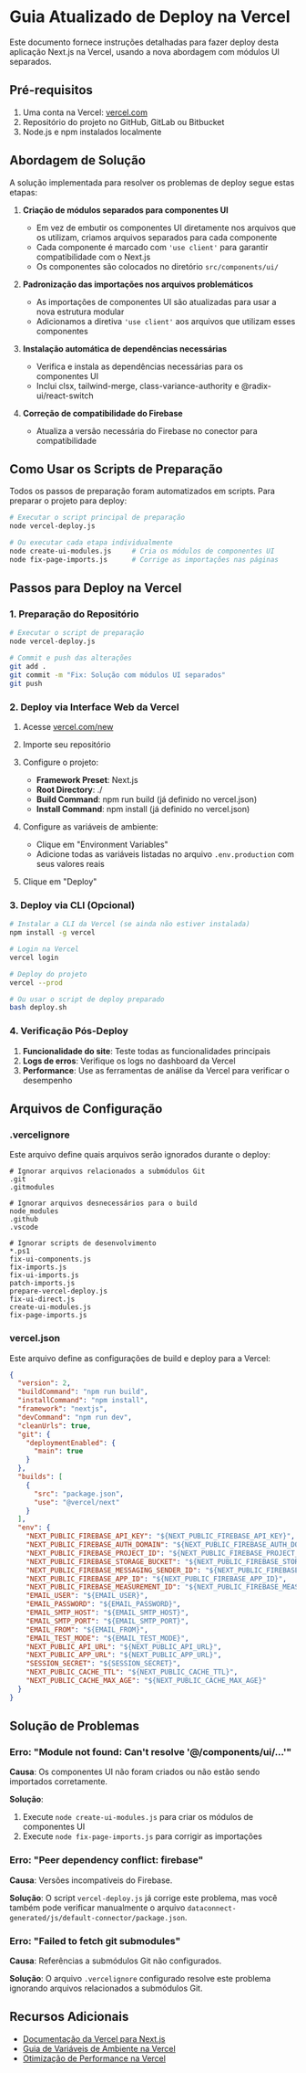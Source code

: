 # Guia Atualizado de Deploy na Vercel

Este documento fornece instruções detalhadas para fazer deploy desta aplicação Next.js na Vercel, usando a nova abordagem com módulos UI separados.

## Pré-requisitos

1. Uma conta na Vercel: [vercel.com](https://vercel.com)
2. Repositório do projeto no GitHub, GitLab ou Bitbucket
3. Node.js e npm instalados localmente

## Abordagem de Solução

A solução implementada para resolver os problemas de deploy segue estas etapas:

1. **Criação de módulos separados para componentes UI**
   - Em vez de embutir os componentes UI diretamente nos arquivos que os utilizam, criamos arquivos separados para cada componente
   - Cada componente é marcado com `'use client'` para garantir compatibilidade com o Next.js 
   - Os componentes são colocados no diretório `src/components/ui/`

2. **Padronização das importações nos arquivos problemáticos**
   - As importações de componentes UI são atualizadas para usar a nova estrutura modular
   - Adicionamos a diretiva `'use client'` aos arquivos que utilizam esses componentes

3. **Instalação automática de dependências necessárias**
   - Verifica e instala as dependências necessárias para os componentes UI
   - Inclui clsx, tailwind-merge, class-variance-authority e @radix-ui/react-switch

4. **Correção de compatibilidade do Firebase**
   - Atualiza a versão necessária do Firebase no conector para compatibilidade

## Como Usar os Scripts de Preparação

Todos os passos de preparação foram automatizados em scripts. Para preparar o projeto para deploy:

```bash
# Executar o script principal de preparação
node vercel-deploy.js

# Ou executar cada etapa individualmente
node create-ui-modules.js     # Cria os módulos de componentes UI
node fix-page-imports.js      # Corrige as importações nas páginas
```

## Passos para Deploy na Vercel

### 1. Preparação do Repositório

```bash
# Executar o script de preparação
node vercel-deploy.js

# Commit e push das alterações
git add .
git commit -m "Fix: Solução com módulos UI separados"
git push
```

### 2. Deploy via Interface Web da Vercel

1. Acesse [vercel.com/new](https://vercel.com/new)
2. Importe seu repositório
3. Configure o projeto:
   - **Framework Preset**: Next.js
   - **Root Directory**: ./
   - **Build Command**: npm run build (já definido no vercel.json)
   - **Install Command**: npm install (já definido no vercel.json)

4. Configure as variáveis de ambiente:
   - Clique em "Environment Variables"
   - Adicione todas as variáveis listadas no arquivo `.env.production` com seus valores reais

5. Clique em "Deploy"

### 3. Deploy via CLI (Opcional)

```bash
# Instalar a CLI da Vercel (se ainda não estiver instalada)
npm install -g vercel

# Login na Vercel
vercel login

# Deploy do projeto
vercel --prod

# Ou usar o script de deploy preparado
bash deploy.sh
```

### 4. Verificação Pós-Deploy

1. **Funcionalidade do site**: Teste todas as funcionalidades principais
2. **Logs de erros**: Verifique os logs no dashboard da Vercel
3. **Performance**: Use as ferramentas de análise da Vercel para verificar o desempenho

## Arquivos de Configuração

### .vercelignore

Este arquivo define quais arquivos serão ignorados durante o deploy:

```
# Ignorar arquivos relacionados a submódulos Git
.git
.gitmodules

# Ignorar arquivos desnecessários para o build
node_modules
.github
.vscode

# Ignorar scripts de desenvolvimento
*.ps1
fix-ui-components.js
fix-imports.js
fix-ui-imports.js
patch-imports.js
prepare-vercel-deploy.js
fix-ui-direct.js
create-ui-modules.js
fix-page-imports.js
```

### vercel.json

Este arquivo define as configurações de build e deploy para a Vercel:

```json
{
  "version": 2,
  "buildCommand": "npm run build",
  "installCommand": "npm install",
  "framework": "nextjs",
  "devCommand": "npm run dev",
  "cleanUrls": true,
  "git": {
    "deploymentEnabled": {
      "main": true
    }
  },
  "builds": [
    {
      "src": "package.json",
      "use": "@vercel/next"
    }
  ],
  "env": {
    "NEXT_PUBLIC_FIREBASE_API_KEY": "${NEXT_PUBLIC_FIREBASE_API_KEY}",
    "NEXT_PUBLIC_FIREBASE_AUTH_DOMAIN": "${NEXT_PUBLIC_FIREBASE_AUTH_DOMAIN}",
    "NEXT_PUBLIC_FIREBASE_PROJECT_ID": "${NEXT_PUBLIC_FIREBASE_PROJECT_ID}",
    "NEXT_PUBLIC_FIREBASE_STORAGE_BUCKET": "${NEXT_PUBLIC_FIREBASE_STORAGE_BUCKET}",
    "NEXT_PUBLIC_FIREBASE_MESSAGING_SENDER_ID": "${NEXT_PUBLIC_FIREBASE_MESSAGING_SENDER_ID}",
    "NEXT_PUBLIC_FIREBASE_APP_ID": "${NEXT_PUBLIC_FIREBASE_APP_ID}",
    "NEXT_PUBLIC_FIREBASE_MEASUREMENT_ID": "${NEXT_PUBLIC_FIREBASE_MEASUREMENT_ID}",
    "EMAIL_USER": "${EMAIL_USER}",
    "EMAIL_PASSWORD": "${EMAIL_PASSWORD}",
    "EMAIL_SMTP_HOST": "${EMAIL_SMTP_HOST}",
    "EMAIL_SMTP_PORT": "${EMAIL_SMTP_PORT}",
    "EMAIL_FROM": "${EMAIL_FROM}",
    "EMAIL_TEST_MODE": "${EMAIL_TEST_MODE}",
    "NEXT_PUBLIC_API_URL": "${NEXT_PUBLIC_API_URL}",
    "NEXT_PUBLIC_APP_URL": "${NEXT_PUBLIC_APP_URL}",
    "SESSION_SECRET": "${SESSION_SECRET}",
    "NEXT_PUBLIC_CACHE_TTL": "${NEXT_PUBLIC_CACHE_TTL}",
    "NEXT_PUBLIC_CACHE_MAX_AGE": "${NEXT_PUBLIC_CACHE_MAX_AGE}"
  }
}
```

## Solução de Problemas

### Erro: "Module not found: Can't resolve '@/components/ui/...'"

**Causa**: Os componentes UI não foram criados ou não estão sendo importados corretamente.

**Solução**: 
1. Execute `node create-ui-modules.js` para criar os módulos de componentes UI
2. Execute `node fix-page-imports.js` para corrigir as importações

### Erro: "Peer dependency conflict: firebase"

**Causa**: Versões incompatíveis do Firebase.

**Solução**: 
O script `vercel-deploy.js` já corrige este problema, mas você também pode verificar manualmente o arquivo `dataconnect-generated/js/default-connector/package.json`.

### Erro: "Failed to fetch git submodules"

**Causa**: Referências a submódulos Git não configurados.

**Solução**: 
O arquivo `.vercelignore` configurado resolve este problema ignorando arquivos relacionados a submódulos Git.

## Recursos Adicionais

- [Documentação da Vercel para Next.js](https://vercel.com/docs/frameworks/nextjs)
- [Guia de Variáveis de Ambiente na Vercel](https://vercel.com/docs/concepts/projects/environment-variables)
- [Otimização de Performance na Vercel](https://vercel.com/docs/concepts/speed-insights) 